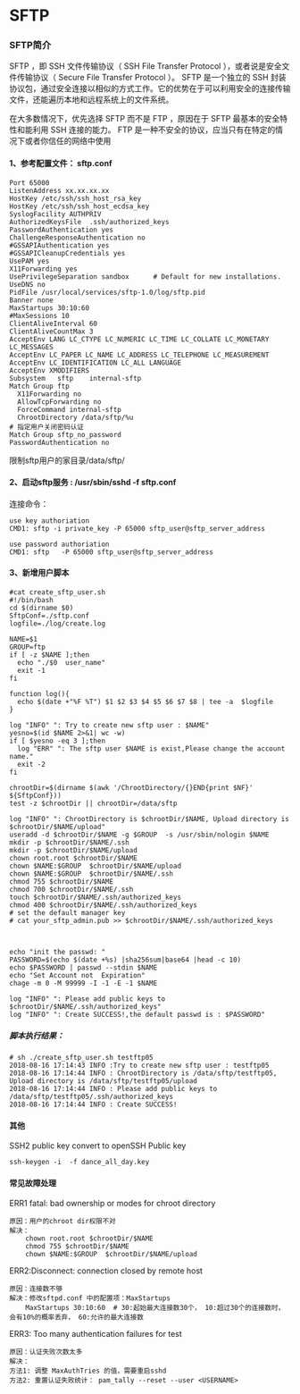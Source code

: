 # SFTP
### SFTP简介
SFTP ，即 SSH 文件传输协议（ SSH File Transfer Protocol ），或者说是安全文件传输协议（ Secure File Transfer Protocol ）。
SFTP 是一个独立的 SSH 封装协议包，通过安全连接以相似的方式工作。它的优势在于可以利用安全的连接传输文件，还能遍历本地和远程系统上的文件系统。

在大多数情况下，优先选择 SFTP 而不是 FTP ，原因在于 SFTP 最基本的安全特性和能利用 SSH 连接的能力。
FTP 是一种不安全的协议，应当只有在特定的情况下或者你信任的网络中使用


#### 1、参考配置文件：  sftp.conf

    Port 65000
    ListenAddress xx.xx.xx.xx
    HostKey /etc/ssh/ssh_host_rsa_key
    HostKey /etc/ssh/ssh_host_ecdsa_key
    SyslogFacility AUTHPRIV
    AuthorizedKeysFile	.ssh/authorized_keys
    PasswordAuthentication yes
    ChallengeResponseAuthentication no
    #GSSAPIAuthentication yes
    #GSSAPICleanupCredentials yes
    UsePAM yes
    X11Forwarding yes
    UsePrivilegeSeparation sandbox		# Default for new installations.
    UseDNS no
    PidFile /usr/local/services/sftp-1.0/log/sftp.pid
    Banner none
    MaxStartups 30:10:60
    #MaxSessions 10
    ClientAliveInterval 60
    ClientAliveCountMax 3
    AcceptEnv LANG LC_CTYPE LC_NUMERIC LC_TIME LC_COLLATE LC_MONETARY LC_MESSAGES
    AcceptEnv LC_PAPER LC_NAME LC_ADDRESS LC_TELEPHONE LC_MEASUREMENT
    AcceptEnv LC_IDENTIFICATION LC_ALL LANGUAGE
    AcceptEnv XMODIFIERS
    Subsystem	sftp	internal-sftp
    Match Group ftp
      X11Forwarding no
      AllowTcpForwarding no
      ForceCommand internal-sftp
      ChrootDirectory /data/sftp/%u
    # 指定用户关闭密码认证
    Match Group sftp_no_password
	PasswordAuthentication no
  
  限制sftp用户的家目录/data/sftp/


#### 2、启动sftp服务 : /usr/sbin/sshd  -f sftp.conf
连接命令：

	use key authoriation
	CMD1: sftp -i private_key -P 65000 sftp_user@sftp_server_address

	use password authoriation
	CMD1: sftp   -P 65000 sftp_user@sftp_server_address
  
  
#### 3、新增用户脚本
 
    #cat create_sftp_user.sh
    #!/bin/bash
    cd $(dirname $0)
    SftpConf=./sftp.conf
    logfile=./log/create.log

    NAME=$1
    GROUP=ftp
    if [ -z $NAME ];then
      echo "./$0  user_name"
      exit -1
    fi

    function log(){
      echo $(date +"%F %T") $1 $2 $3 $4 $5 $6 $7 $8 | tee -a  $logfile
    }

    log "INFO" ": Try to create new sftp user : $NAME"
    yesno=$(id $NAME 2>&1| wc -w)
    if [ $yesno -eq 3 ];then
      log "ERR" ": The sftp user $NAME is exist,Please change the account name."
      exit -2
    fi

    chrootDir=$(dirname $(awk '/ChrootDirectory/{}END{print $NF}'  ${SftpConf}))
    test -z $chrootDir || chrootDir=/data/sftp

    log "INFO" ": ChrootDirectory is $chrootDir/$NAME, Upload directory is $chrootDir/$NAME/upload" 
    useradd -d $chrootDir/$NAME -g $GROUP  -s /usr/sbin/nologin $NAME
    mkdir -p $chrootDir/$NAME/.ssh
    mkdir -p $chrootDir/$NAME/upload
    chown root.root $chrootDir/$NAME
    chown $NAME:$GROUP  $chrootDir/$NAME/upload
    chown $NAME:$GROUP  $chrootDir/$NAME/.ssh
    chmod 755 $chrootDir/$NAME
    chmod 700 $chrootDir/$NAME/.ssh
    touch $chrootDir/$NAME/.ssh/authorized_keys
    chmod 400 $chrootDir/$NAME/.ssh/authorized_keys
    # set the default manager key
    # cat your_sftp_admin.pub >> $chrootDir/$NAME/.ssh/authorized_keys
    
    

    echo "init the passwd: "
    PASSWORD=$(echo $(date +%s) |sha256sum|base64 |head -c 10)
    echo $PASSWORD | passwd --stdin $NAME
    echo "Set Account not  Expiration"
    chage -m 0 -M 99999 -I -1 -E -1 $NAME

    log "INFO" ": Please add public keys to  $chrootDir/$NAME/.ssh/authorized_keys" 
    log "INFO" ": Create SUCCESS!,the default passwd is : $PASSWORD"

##### 脚本执行结果：

    # sh ./create_sftp_user.sh testftp05
    2018-08-16 17:14:43 INFO :Try to create new sftp user : testftp05
    2018-08-16 17:14:44 INFO : ChrootDirectory is /data/sftp/testftp05, Upload directory is /data/sftp/testftp05/upload
    2018-08-16 17:14:44 INFO : Please add public keys to /data/sftp/testftp05/.ssh/authorized_keys
    2018-08-16 17:14:44 INFO : Create SUCCESS!


#### 其他
SSH2 public key convert to openSSH Public key

	ssh-keygen -i  -f dance_all_day.key
	

#### 常见故障处理
ERR1  fatal: bad ownership or modes for chroot directory

    原因：用户的chroot dir权限不对
    解决：
        chown root.root $chrootDir/$NAME
        chmod 755 $chrootDir/$NAME
        chown $NAME:$GROUP  $chrootDir/$NAME/upload


ERR2:Disconnect: connection closed by remote host
    
    原因：连接数不够
    解决：修改sftpd.conf 中的配置项：MaxStartups
        MaxStartups 30:10:60  # 30:起始最大连接数30个， 10:超过30个的连接数时，会有10%的概率丢弃， 60:允许的最大连接数

ERR3: Too many authentication failures for test
    
    原因：认证失败次数太多
    解决：
    方法1: 调整 MaxAuthTries 的值，需要重启sshd
    方法2: 重置认证失败统计： pam_tally --reset --user <USERNAME> 
    
  

